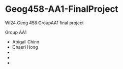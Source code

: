 # Geog458-AA1-FinalProject
Wi24 Geog 458 GroupAA1 final project

Group AA1
- Abigail Chinn
- Chaeri Hong
- 
- 
- 


